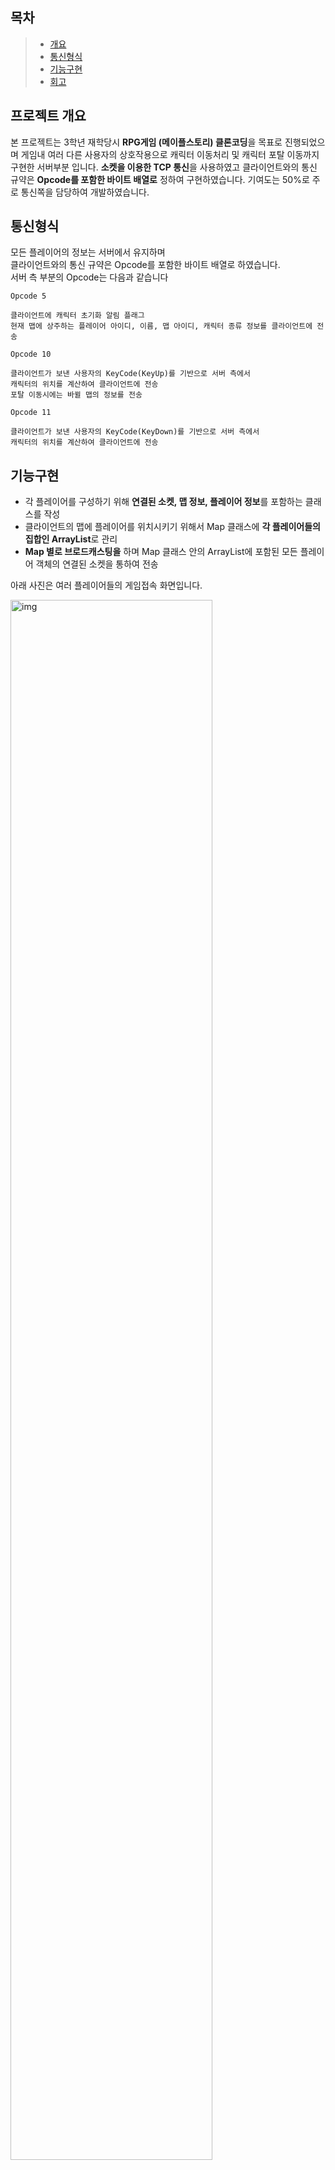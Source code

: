 ## 목차

> - [개요](#프로젝트-개요)
> - [통신형식](#통신형식)
> - [기능구현](#기능구현)
> - [회고](#회고)

## 프로젝트 개요

본 프로젝트는 3학년 재학당시 **RPG게임 (메이플스토리) 클론코딩**을 목표로 진행되었으며 게임내 여러 다른 사용자의 상호작용으로 캐릭터 이동처리 및 캐릭터 포탈 이동까지 구현한 서버부분 입니다. **소켓을 이용한 TCP 통신**을 사용하였고 클라이언트와의 통신 규약은 **Opcode를 포함한 바이트 배열로** 정하여 구현하였습니다. 기여도는 50%로 주로 통신쪽을 담당하여 개발하였습니다.

## 통신형식

모든 플레이어의 정보는 서버에서 유지하며  
클라이언트와의 통신 규약은 Opcode를 포함한 바이트 배열로 하였습니다.  
서버 측 부분의 Opcode는 다음과 같습니다

```
Opcode 5

클라이언트에 캐릭터 초기화 알림 플래그
현재 맵에 상주하는 플레이어 아이디, 이름, 맵 아이디, 캐릭터 종류 정보를 클라이언트에 전송
```

```
Opcode 10

클라이언트가 보낸 사용자의 KeyCode(KeyUp)를 기반으로 서버 측에서
캐릭터의 위치를 계산하여 클라이언트에 전송
포탈 이동시에는 바뀔 맵의 정보를 전송
```

```
Opcode 11

클라이언트가 보낸 사용자의 KeyCode(KeyDown)를 기반으로 서버 측에서
캐릭터의 위치를 계산하여 클라이언트에 전송
```

## 기능구현

- 각 플레이어를 구성하기 위해 **연결된 소켓, 맵 정보, 플레이어 정보**를 포함하는 클래스를 작성
- 클라이언트의 맵에 플레이어를 위치시키기 위해서 Map 클래스에 **각 플레이어들의 집합인 ArrayList**로 관리
- **Map 별로 브로드캐스팅을** 하며 Map 클래스 안의 ArrayList에 포함된 모든 플레이어 객체의 연결된 소켓을 통하여 전송

아래 사진은 여러 플레이어들의 게임접속 화면입니다.

<img width="80%" alt="img" src ="https://user-images.githubusercontent.com/33706043/130346490-72007f6e-ce1d-4f4c-a06e-60ee536401e3.jpeg"/>

## 회고

> 본 프로젝트를 진행하면서 자바에서의 소켓 사용 및 스레드 사용을 다시 한번 배울 수 있는 계기가 되었고  
> 기본적인 통신에 대한 이해도 할 수 있었습니다.  
> 팀원들과의 단기 프로젝트로 끝나서 아쉬움이 남지만 서버를 만들어 보면서 고민하였던 시간들이 의미가 있었고  
> 그렇기에 포트폴리오 프로젝트 목록에 넣게 되었습니다.
